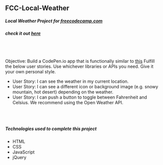 ## FCC-Local-Weather
##### Local Weather Project for [freecodecamp.com](https://www.freecodecamp.com/challenges/show-the-local-weather)
##### check it out [here](http://htmlpreview.github.io/?https://github.com/moT01/FCC-Local-Weather/blob/master/index.html)

<br/>
<br/>

Objective: Build a CodePen.io app that is functionally similar to [this](http://codepen.io/FreeCodeCamp/full/bELRjV)
Fulfill the below user stories. Use whichever libraries or APIs you need. Give it your own personal style.
- User Story: I can see the weather in my current location.
- User Story: I can see a different icon or background image (e.g. snowy mountain, hot desert) depending on the weather.
- User Story: I can push a button to toggle between Fahrenheit and Celsius.
We recommend using the Open Weather API.

<br/>
<br/>

##### Technologies used to complete this project
- HTML
- CSS
- JavaScript
- jQuery

